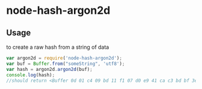 # node-hash-argon2d
Usage
------
to create a raw hash from a string of data
```js
var argon2d = require('node-hash-argon2d');
var buf = Buffer.from("someString", 'utf8');
var hash = argon2d.argon2d(buf);
console.log(hash);
//should return <Buffer 0d 01 c4 09 bd 11 f1 07 d0 e9 41 ca c3 bd bf 3e ed 02 0f 9e ca d2 2b 8a 8f a0 eb 3a e2 2c b1 e0>
```
